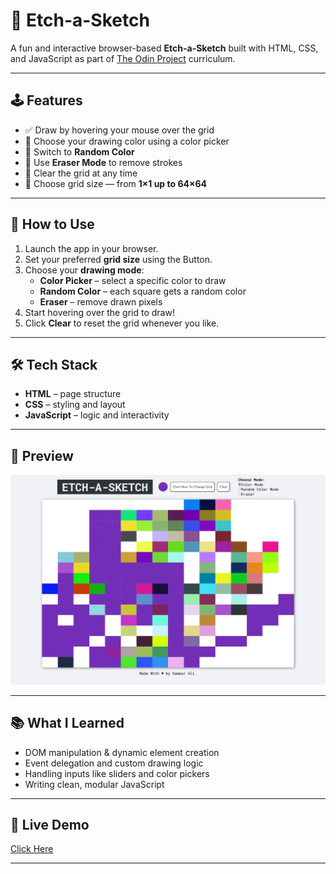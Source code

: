 # 🎨 Etch-a-Sketch

A fun and interactive browser-based **Etch-a-Sketch** built with HTML, CSS, and JavaScript as part of [The Odin Project](https://www.theodinproject.com/) curriculum.

---

## 🕹 Features

- ✅ Draw by hovering your mouse over the grid
- 🎨 Choose your drawing color using a color picker
- 🌈 Switch to **Random Color**
- 🧽 Use **Eraser Mode** to remove strokes
- 🔁 Clear the grid at any time
- 🧱 Choose grid size — from **1×1 up to 64×64**

---

## 🚀 How to Use

1. Launch the app in your browser.
2. Set your preferred **grid size** using the Button.
3. Choose your **drawing mode**:
   - **Color Picker** – select a specific color to draw
   - **Random Color** – each square gets a random color
   - **Eraser** – remove drawn pixels
4. Start hovering over the grid to draw!
5. Click **Clear** to reset the grid whenever you like.

---

## 🛠 Tech Stack

- **HTML** – page structure
- **CSS** – styling and layout
- **JavaScript** – logic and interactivity

---

## 📸 Preview

![Screenshot](./screenshot.png "Etch-a-Sketch")

---

## 📚 What I Learned

- DOM manipulation & dynamic element creation
- Event delegation and custom drawing logic
- Handling inputs like sliders and color pickers
- Writing clean, modular JavaScript

---


## 🔗 Live Demo

[Click Here](https://devxsameer.github.io/odin-etch-a-sketch/)

---